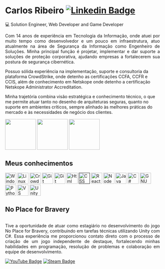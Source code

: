 # Carlos Ribeiro [![Linkedin Badge](https://icons.iconarchive.com/icons/sicons/basic-round-social/16/linkedin-icon.png)](https://www.linkedin.com/in/carloseduardoccribeiro/)  <a href="mailto:carlos.ribeiro@nv7.com.br"><img src="https://icons.iconarchive.com/icons/martz90/circle/16/gmail-icon.png" alt="" title="" width="16" height="16" /></a>

💻 Solution Engineer, Web Developer and Game Developer 

<p align="justify">Com 14 anos de experiência em Tecnologia da Informação, onde atuei por muito tempo como desenvolvedor e um pouco em infraestrutura, atuo atualmente na área de Segurança da Informação como Engenheiro de Soluções. Minha principal função é projetar, implementar e dar suporte a soluções de proteção corporativa, ajudando empresas a fortalecerem sua postura de segurança cibernética.

Possuo sólida experiência na implementação, suporte e consultoria da plataforma CrowdStrike, onde detenho as certificações CCFA, CCFR e CCIS, além de conhecimento em Netskope onde detenho a certificação Netskope Administrator Accreditation.

Minha trajetória combina visão estratégica e conhecimento técnico, o que me permite atuar tanto no desenho de arquiteturas seguras, quanto no suporte em ambientes críticos, sempre alinhado às melhores práticas do mercado e às necessidades de negócio dos clientes.</p>

<img src="https://images.credly.com/images/e33aa2bf-afc3-4fcc-bc06-bb7cba40b7f8/twitter_thumb_201604_image.png" alt="" title="" width="100" height="100" /> <img src="https://images.credly.com/images/d963ddf2-c8eb-4437-8ddb-241b155d443a/image.png" alt="" title="" width="100" height="100" /> <img src="https://images.credly.com/images/59b18a42-ea5e-42fd-bd13-874f38988ec4/image.png" alt="" title="" width="100" height="100" />
  
## Meus conhecimentos 

<p align="left">
<a href="https://www.microsoft.com/pt-br" target="_blank" rel="noreferrer"><img src="https://mailmeteor.com/logos/assets/PNG/Microsoft_Logo_512px.png" alt="Windows" title="Windows" width="36" height="36" /></a>
<a href="https://www.linux.org" target="_blank" rel="noreferrer"><img src="https://raw.githubusercontent.com/danielcranney/readme-generator/main/public/icons/skills/linux-colored.svg" alt="Linux" title="Linux" width="36" height="36" /></a>
<a href="https://www.crowdstrike.com/" target="_blank" rel="noreferrer"><img src="https://www.hashicorp.com/_next/image?url=https%3A%2F%2Fwww.datocms-assets.com%2F2885%2F1728683045-falcon-logo-square-transparent.png&w=828&q=75" alt="CrowdStrike" title="CrowdStrike" width="36" height="36" /></a>
<a href="https://www.netskope.com/" target="_blank" rel="noreferrer"><img src="https://marketplace.crowdstrike.com/listings/netskope-cloud-access-security-broker-for-falcon-logscale/_jcr_content/root/container/container/container_5568841932/container_6286107647/teaser_3597150757/.coreimg.png/1747326302847/netskope-icon-square.png" alt="Git" title="Git" width="36" height="36" /></a>
<a href="https://git-scm.com/" target="_blank" rel="noreferrer"><img src="https://raw.githubusercontent.com/danielcranney/readme-generator/main/public/icons/skills/git-colored.svg" alt="Git" title="Git" width="36" height="36" /></a>
<a href="https://html.com/" target="_blank" rel="noreferrer"><img src="https://upload.wikimedia.org/wikipedia/commons/thumb/6/61/HTML5_logo_and_wordmark.svg/512px-HTML5_logo_and_wordmark.svg.png" alt="Html" title="Html" width="36" height="36" /></a>
<a href="" target="_blank" rel="noreferrer"><img src="https://upload.wikimedia.org/wikipedia/commons/thumb/d/d5/CSS3_logo_and_wordmark.svg/340px-CSS3_logo_and_wordmark.svg.png" alt="CSS" title="CSS" width="" height="36" /></a>
<a href="https://react.dev/" target="_blank" rel="noreferrer"><img src="https://upload.wikimedia.org/wikipedia/commons/thumb/a/a7/React-icon.svg/1200px-React-icon.svg.png" alt="React" title="React" width="36" height="36" /></a>
<a href="https://nodejs.org/en" target="_blank" rel="noreferrer"><img src="https://cp.beget.com/shared/6ayu2lMsV1DpkfCrePd2HEMWvsKDBY-c/logo_nodejs2x.png.webp" alt="Node" title="Node" width="36" height="36" /></a>
<a href="https://www.javascript.com/" target="_blank" rel="noreferrer"><img src="https://upload.wikimedia.org/wikipedia/commons/6/6a/JavaScript-logo.png" alt="Java Script" title="Java Script" width="36" height="36" /></a>
<a href="https://dotnet.microsoft.com/en-us/languages/csharp" target="_blank" rel="noreferrer"><img src="https://images.icon-icons.com/2415/PNG/512/csharp_plain_logo_icon_146577.png" alt="C#" title="C#" width="36" height="36" /></a>
<a href="https://www.gnu.org/software/bash/" target="_blank" rel="noreferrer"><img src="https://raw.githubusercontent.com/danielcranney/readme-generator/main/public/icons/skills/gnubash-colored.svg" alt="GNU Bash" title="GNU Bash" width="36" height="36" /></a>
<a href="https://www.python.org/" target="_blank" rel="noreferrer"><img src="https://raw.githubusercontent.com/danielcranney/readme-generator/main/public/icons/skills/python-colored.svg" alt="Python" title="Python" width="36" height="36" /></a>
<a href="https://code.visualstudio.com/" target="_blank" rel="noreferrer"><img src="https://raw.githubusercontent.com/danielcranney/readme-generator/main/public/icons/skills/visualstudiocode-colored.svg" alt="VS Code" title="VS Code" width="36" height="36" /></a>
<a href="https://unity.com/pt" target="_blank" rel="noreferrer"><img src="https://cdn.freebiesupply.com/logos/large/2x/unity-69-logo-png-transparent.png" alt="Unity" title="Unity" width="36" height="36" /></a>

## No Place for Bravery
<img src="https://shared.akamai.steamstatic.com/store_item_assets/steam/apps/1039100/header.jpg?t=1730740548" alt="" title="" width="" height="" align="center"/>


<p align="justify">Tive a oportunidade de atuar como estagiário no desenvolvimento do jogo No Place for Bravery, contribuindo em tarefas técnicas utilizando Unity com C#. Essa experiência me proporcionou contato direto com o processo de criação de um jogo independente de destaque, fortalecendo minhas habilidades em programação, resolução de problemas e colaboração em equipe de desenvolvimento.

[![YouTube Badge](https://i.imgur.com/0eSs8Wx.png)](https://youtu.be/QP1fpfRPIFA)  [![Steam Badge](https://i.imgur.com/mng2wAN.png)](https://store.steampowered.com/app/1039100/No_Place_for_Bravery/)
